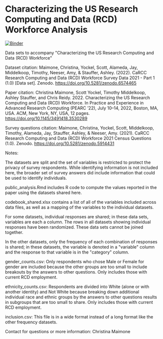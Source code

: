 # Characterizing the US Research Computing and Data (RCD) Workforce Analysis

[![Binder](https://mybinder.org/badge_logo.svg)](https://mybinder.org/v2/gh/MiddelkoopT/CaRCC-RCD-Census-Paper-PEARC22-data.git/HEAD)

Data sets to accompany "Characterizing the US Research Computing and Data (RCD) Workforce"

Dataset citation: Maimone, Christina, Yockel, Scott, Alameda, Jay, Middelkoop, Timothy, Neeser, Amy, & Stauffer, Ashley. (2022). CaRCC Research Computing and Data (RCD) Workforce Survey Data 2021 - Part 1 (1.0) [Data set]. Zenodo. https://doi.org/10.5281/zenodo.6574465

Paper citation: Christina Maimone, Scott Yockel, Timothy Middelkoop, Ashley Stauffer, and Chris Reidy. 2022. Characterizing the US Research
Computing and Data (RCD) Workforce. In Practice and Experience in Advanced Research Computing (PEARC ’22), July 10–14, 2022,
Boston, MA, USA. ACM, New York, NY, USA, 12 pages. https://doi.org/10.1145/3491418.3530289

Survey questions citation: Maimone, Christina, Yockel, Scott, Middelkoop, Timothy, Alameda, Jay, Stauffer, Ashley, & Neeser, Amy. (2021). CaRCC Research Computing and Data (RCD) Workforce 2021 Census Questions (1.0). Zenodo. https://doi.org/10.5281/zenodo.5914431

Notes:

The datasets are split and the set of variables is restricted to protect the privacy of survey respondents.  While identifying information is not included here, the broader set of survey answers did include information that could be used to identify individuals.  

public_analysis.Rmd includes R code to compute the values reported in the paper using the datasets shared here.  

codebook_shared.xlsx contains a list of all of the variables included across data files, as well as a mapping of the variables to the individual datasets.  

For some datasets, individual responses are shared; in these data sets, variables are each a column.  The rows in all datasets showing individual responses have been randomized.  These data sets cannot be joined together.

In the other datasets, only the frequency of each combination of responses is shared; in these datasets, the variable is denoted in a "variable" column and the response to that variable is in the "category" column.  

gender_counts.csv: Only respondents who chose Male or Female for gender are included because the other groups are too small to include breakouts by the answers to other questions.  Only includes those with current RCD employment.

ethnicity_counts.csv: Respondents are divided into White (alone or with another identity) and Not White because breaking down additional individual race and ethnic groups by the answers to other questions results in subgroups that are too small to share.  Only includes those with current RCD employment.

inclusion.csv: This file is in a wide format instead of a long format like the other frequency datasets.  

Contact for questions or more information: Christina Maimone